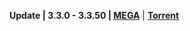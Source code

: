 
**Update | 3.3.0 - 3.3.50 | [MEGA](https://mega.nz/file/ZjBiWBpa#6hfOBENvAQn07OE0U9q_HkBw_K_sKqLvQN8fR0BWxFs)** | **[Torrent](https://cdn.discordapp.com/attachments/997566696137175144/1054332571774877716/GenshinImpact_3.3.0_3.3.50_hdiff.rar.torrent)**
